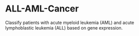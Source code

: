 # ALL-AML-Cancer
Classify patients with acute myeloid leukemia (AML) and acute lymphoblastic leukemia (ALL) based on gene expression.
